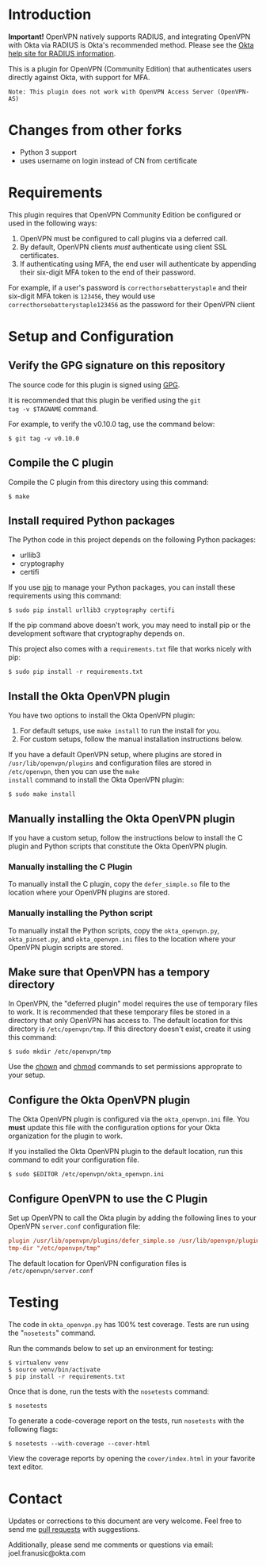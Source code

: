 # Introduction

**Important!** OpenVPN natively supports RADIUS, and integrating
OpenVPN with Okta via RADIUS is Okta's recommended method. Please
see the [Okta help site for RADIUS information](https://help.okta.com/en/prod/Content/Topics/Directory/Agent_Installing_the_Okta_Radius_Agent.htm).

This is a plugin for OpenVPN (Community Edition) that authenticates users directly against Okta, with support for MFA.

    Note: This plugin does not work with OpenVPN Access Server (OpenVPN-AS)

# Changes from other forks
* Python 3 support  
* uses username on login instead of CN from certificate

# Requirements

This plugin requires that OpenVPN Community Edition be configured or used in the following ways:

1.  OpenVPN must be configured to call plugins via a deferred call.
2.  By default, OpenVPN clients *must* authenticate using client SSL certificates.
3.  If authenticating using MFA, the end user will authenticate by appending their six-digit MFA token to the end of their password.

For example, if a user's password is `correcthorsebatterystaple` and their six-digit MFA token is `123456`, they would use `correcthorsebatterystaple123456` as the password for their OpenVPN client


# Setup and Configuration


## Verify the GPG signature on this repository

The source code for this plugin is signed using [GPG](https://gnupg.org/).

It is recommended that this plugin be verified using the <code>git tag -v $TAGNAME</code> command.

For example, to verify the v0.10.0 tag, use the command below:

```shell
$ git tag -v v0.10.0
```


## Compile the C plugin

Compile the C plugin from this directory using this command:

```shell
$ make
```


## Install required Python packages

The Python code in this project depends on the following Python packages:

-   urllib3
-   cryptography
-   certifi

If you use [pip](https://en.wikipedia.org/wiki/Pip_%28package_manager%29) to manage your Python packages, you can install these requirements using this command:

```shell
$ sudo pip install urllib3 cryptography certifi
```

If the pip command above doesn't work, you may need to install pip or the development software that cryptography depends on.

This project also comes with a <code>requirements.txt</code> file that works nicely with pip:

```shell
$ sudo pip install -r requirements.txt
```


## Install the Okta OpenVPN plugin

You have two options to install the Okta OpenVPN plugin:

1.  For default setups, use <code>make install</code> to run the install for you.
2.  For custom setups, follow the manual installation instructions below.

If you have a default OpenVPN setup, where plugins are stored in <code>/usr/lib/openvpn/plugins</code> and configuration files are stored in <code>/etc/openvpn</code>, then you can use the <code>make install</code> command to install the Okta OpenVPN plugin:

```shell
$ sudo make install
```


## Manually installing the Okta OpenVPN plugin

If you have a custom setup, follow the instructions below to install the C plugin and Python scripts that constitute the Okta OpenVPN plugin.


### Manually installing the C Plugin

To manually install the C plugin, copy the <code>defer\_simple.so</code> file to the location where your OpenVPN plugins are stored.


### Manually installing the Python script

To manually install the Python scripts, copy the <code>okta\_openvpn.py</code>, <code>okta\_pinset.py</code>, and <code>okta\_openvpn.ini</code> files to the location where your OpenVPN plugin scripts are stored.


## Make sure that OpenVPN has a tempory directory

In OpenVPN, the "deferred plugin" model requires the use of temporary files to work. It is recommended that these temporary files be stored in a directory that only OpenVPN has access to. The default location for this directory is <code>/etc/openvpn/tmp</code>. If this directory doesn't exist, create it using this command:

```shell
$ sudo mkdir /etc/openvpn/tmp
```

Use the [chown](https://en.wikipedia.org/wiki/Chown) and [chmod](https://en.wikipedia.org/wiki/Chmod) commands to set permissions approprate to your setup.


## Configure the Okta OpenVPN plugin

The Okta OpenVPN plugin is configured via the <code>okta\_openvpn.ini</code> file. You **must** update this file with the configuration options for your Okta organization for the plugin to work.

If you installed the Okta OpenVPN plugin to the default location, run this command to edit your configuration file.

```shell
$ sudo $EDITOR /etc/openvpn/okta_openvpn.ini
```


## Configure OpenVPN to use the C Plugin

Set up OpenVPN to call the Okta plugin by adding the following lines to your OpenVPN <code>server.conf</code> configuration file:

```ini
plugin /usr/lib/openvpn/plugins/defer_simple.so /usr/lib/openvpn/plugins/okta_openvpn.py
tmp-dir "/etc/openvpn/tmp"
```

The default location for OpenVPN configuration files is <code>/etc/openvpn/server.conf</code>


# Testing

The code in <code>okta\_openvpn.py</code> has 100% test coverage. Tests are run using the "<code>nosetests</code>" command.

Run the commands below to set up an environment for testing:

```shell
$ virtualenv venv
$ source venv/bin/activate
$ pip install -r requirements.txt
```

Once that is done, run the tests with the <code>nosetests</code> command:

```shell
$ nosetests
```

To generate a code-coverage report on the tests, run <code>nosetests</code> with the following flags:

```shell
$ nosetests --with-coverage --cover-html
```

View the coverage reports by opening the <code>cover/index.html</code> in your favorite text editor.


# Contact

Updates or corrections to this document are very welcome. Feel free to send me [pull requests](https://help.github.com/articles/using-pull-requests/) with suggestions.

Additionally, please send me comments or questions via email: &#106;&#111;&#101;&#108;&#046;&#102;&#114;&#097;&#110;&#117;&#115;&#105;&#099;&#064;&#111;&#107;&#116;&#097;&#046;&#099;&#111;&#109;
